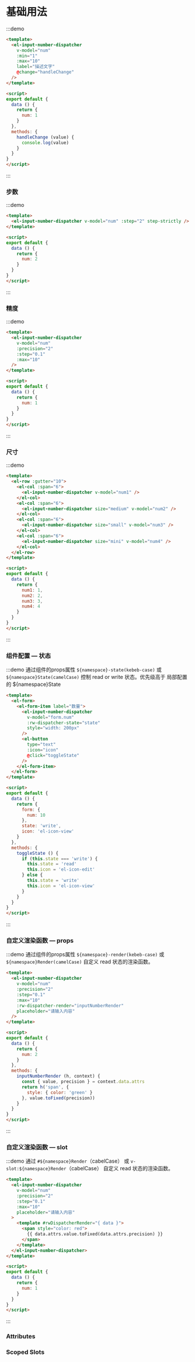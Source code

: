 # 基础用法
:::demo
```html
<template>
  <el-input-number-dispatcher
    v-model="num"
    :min="1"
    :max="10"
    label="描述文字"
    @change="handleChange"
  />
</template>

<script>
export default {
  data () {
    return {
      num: 1
    }
  },
  methods: {
    handleChange (value) {
      console.log(value)
    }
  }
}
</script>
```
:::

### 步数
:::demo
```html
<template>
  <el-input-number-dispatcher v-model="num" :step="2" step-strictly />
</template>

<script>
export default {
  data () {
    return {
      num: 2
    }
  }
}
</script>
```
:::

### 精度
:::demo
```html
<template>
  <el-input-number-dispatcher
    v-model="num"
    :precision="2"
    :step="0.1"
    :max="10"
  />
</template>

<script>
export default {
  data () {
    return {
      num: 1
    }
  }
}
</script>
```
:::

### 尺寸
:::demo
```html
<template>
  <el-row :gutter="10">
    <el-col :span="6">
      <el-input-number-dispatcher v-model="num1" />
    </el-col>
    <el-col :span="6">
      <el-input-number-dispatcher size="medium" v-model="num2" />
    </el-col>
    <el-col :span="6">
      <el-input-number-dispatcher size="small" v-model="num3" />
    </el-col>
    <el-col :span="6">
      <el-input-number-dispatcher size="mini" v-model="num4" />
    </el-col>
  </el-row>
</template>

<script>
export default {
  data () {
    return {
      num1: 1,
      num2: 2,
      num3: 3,
      num4: 4
    }
  }
}
</script>
```
:::

### 组件配置 — 状态
:::demo 通过组件的props属性 `${namespace}-state(kebeb-case)` 或 `${namespace}State(camelCase)` 控制 read or write 状态。优先级高于 局部配置的 ${namespace}State
```html
<template>
  <el-form>
    <el-form-item label="数量">
      <el-input-number-dispatcher
        v-model="form.num"
        :rw-dispatcher-state="state"
        style="width: 200px"
      />
      <el-button
        type="text"
        :icon="icon"
        @click="toggleState"
      />
    </el-form-item>
  </el-form>
</template>

<script>
export default {
  data () {
    return {
      form: {
        num: 10
      },
      state: 'write',
      icon: 'el-icon-view'
    }
  },
  methods: {
    toggleState () {
      if (this.state === 'write') {
        this.state = 'read'
        this.icon = 'el-icon-edit'
      } else {
        this.state = 'write'
        this.icon = 'el-icon-view'
      }
    }
  }
}
</script>
```
:::


### 自定义渲染函数 — props
:::demo 通过组件的props属性 `${namespace}-render(kebeb-case)` 或 `${namespace}Render(camelCase)` 自定义 read 状态的渲染函数。
```html
<template>
  <el-input-number-dispatcher
    v-model="num"
    :precision="2"
    :step="0.1"
    :max="10"
    :rw-dispatcher-render="inputNumberRender"
    placeholder="请输入内容"
  />
</template>

<script>
export default {
  data () {
    return {
      num: 2
    }
  },
  methods: {
    inputNumberRender (h, context) {
      const { value, precision } = context.data.attrs
      return h('span', {
        style: { color: 'green' }
      }, value.toFixed(precision))
    }
  }
}
</script>
```
:::

### 自定义渲染函数 — slot
:::demo 通过 `#${namespace}Render`（cabelCase） 或 `v-slot:${namespace}Render`（cabelCase） 自定义 read 状态的渲染函数。
```html
<template>
  <el-input-number-dispatcher
    v-model="num"
    :precision="2"
    :step="0.1"
    :max="10"
    placeholder="请输入内容"
  >
    <template #rwDispatcherRender="{ data }">
      <span style="color: red">
        {{ data.attrs.value.toFixed(data.attrs.precision) }}
      </span>
    </template>
  </el-input-number-dispatcher>
</template>

<script>
export default {
  data () {
    return {
      num: 1
    }
  }
}
</script>
```
:::

### Attributes
<element-attributes />

### Scoped Slots
<element-scope-slot />
